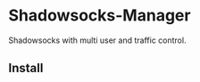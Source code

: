 Shadowsocks-Manager
===================

Shadowsocks with multi user and traffic control.

Install
-------
